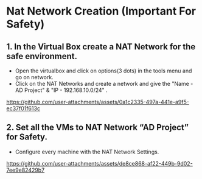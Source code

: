  # Nat Network Creation (Important For Safety)

 ## 1. In the Virtual Box create a NAT Network for the safe environment.

 - Open the virtualbox and click on options(3 dots) in the tools menu and go on network.
 - Click on the NAT Networks and create a network and give the "Name - AD Project" & "IP - 192.168.10.0/24" .
   
https://github.com/user-attachments/assets/0a1c2335-497a-441e-a9f5-ec37f01f613c

## 2. Set all the VMs to NAT Network “AD Project” for Safety.

- Configure every machine with the NAT Network Settings.

https://github.com/user-attachments/assets/de8ce868-af22-449b-9d02-7ee9e82429b7


